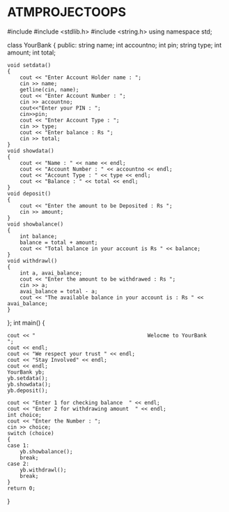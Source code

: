# ATMPROJECTOOPS
#include <iostream>
#include <stdlib.h>
#include <string.h>
using namespace std;

class YourBank
{
public:
    string name;
    int accountno;
    int pin;
    string type;
    int amount;
    int total;

    void setdata()
    {
        cout << "Enter Account Holder name : ";
        cin >> name;
        getline(cin, name);
        cout << "Enter Account Number : ";
        cin >> accountno;
        cout<<"Enter your PIN : ";
        cin>>pin;
        cout << "Enter Account Type : ";
        cin >> type;
        cout << "Enter balance : Rs ";
        cin >> total;
    }
    void showdata()
    {
        cout << "Name : " << name << endl;
        cout << "Account Number : " << accountno << endl;
        cout << "Account Type : " << type << endl;
        cout << "Balance : " << total << endl;
    }
    void deposit()
    {
        cout << "Enter the amount to be Deposited : Rs ";
        cin >> amount;
    }
    void showbalance()
    {
        int balance;
        balance = total + amount;
        cout << "Total balance in your account is Rs " << balance;
    }
    void withdrawl()
    {
        int a, avai_balance;
        cout << "Enter the amount to be withdrawed : Rs ";
        cin >> a;
        avai_balance = total - a;
        cout << "The available balance in your account is : Rs " << avai_balance;
    }
};
int main()
{

    cout << "                                    Welocme to YourBank                             ";
    cout << endl;
    cout << "We respect your trust " << endl;
    cout << "Stay Involved" << endl;
    cout << endl;
    YourBank yb;
    yb.setdata();
    yb.showdata();
    yb.deposit();

    cout << "Enter 1 for checking balance  " << endl;
    cout << "Enter 2 for withdrawing amount  " << endl;
    int choice;
    cout << "Enter the Number : ";
    cin >> choice;
    switch (choice)
    {
    case 1:
        yb.showbalance();
        break;
    case 2:
        yb.withdrawl();
        break;
    }
    return 0;
}
